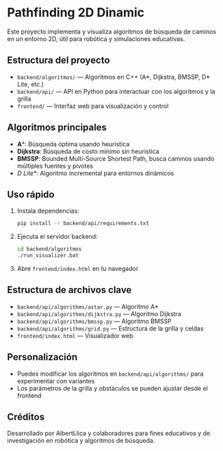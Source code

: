 # Pathfinding 2D Dinamic

Este proyecto implementa y visualiza algoritmos de búsqueda de caminos en un entorno 2D, útil para robótica y simulaciones educativas.

## Estructura del proyecto

- `backend/algoritmos/` — Algoritmos en C++ (A*, Dijkstra, BMSSP, D* Lite, etc.)
- `backend/api/` — API en Python para interactuar con los algoritmos y la grilla
- `frontend/` — Interfaz web para visualización y control

## Algoritmos principales

- **A***: Búsqueda óptima usando heurística
- **Dijkstra**: Búsqueda de costo mínimo sin heurística
- **BMSSP**: Bounded Multi-Source Shortest Path, busca caminos usando múltiples fuentes y pivotes
- **D* Lite**: Algoritmo incremental para entornos dinámicos

## Uso rápido

1. Instala dependencias:
   ```bash
   pip install -r backend/api/requirements.txt
   ```
2. Ejecuta el servidor backend:
   ```bash
   cd backend/algoritmos
   ./run_visualizer.bat
   ```
3. Abre `frontend/index.html` en tu navegador

## Estructura de archivos clave

- `backend/api/algorithms/astar.py` — Algoritmo A*
- `backend/api/algorithms/dijkstra.py` — Algoritmo Dijkstra
- `backend/api/algorithms/bmssp.py` — Algoritmo BMSSP
- `backend/api/algorithms/grid.py` — Estructura de la grilla y celdas
- `frontend/index.html` — Visualizador web

## Personalización

- Puedes modificar los algoritmos en `backend/api/algorithms/` para experimentar con variantes
- Los parámetros de la grilla y obstáculos se pueden ajustar desde el frontend

## Créditos

Desarrollado por AlbertLlica y colaboradores para fines educativos y de investigación en robótica y algoritmos de búsqueda.
